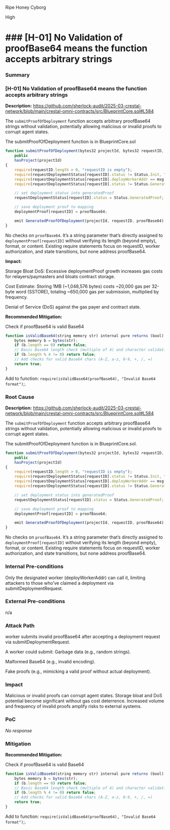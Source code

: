 Ripe Honey Cyborg

High

# ### [H-01] No Validation of proofBase64 means the function accepts arbitrary strings

### Summary

### [H-01] No Validation of proofBase64 means the function accepts arbitrary strings



**Description:**
https://github.com/sherlock-audit/2025-03-crestal-network/blob/main/crestal-omni-contracts/src/BlueprintCore.sol#L584

The `submitProofOfDeployment` function accepts arbitrary proofBase64 strings without validation, potentially allowing malicious or invalid proofs to corrupt agent states.



The submitProofOfDeployment function is in BlueprintCore.sol

```javascript
function submitProofOfDeployment(bytes32 projectId, bytes32 requestID, string memory proofBase64)
    public
    hasProject(projectId)
{
    require(requestID.length > 0, "requestID is empty");
    require(requestDeploymentStatus[requestID].status != Status.Init, "requestID does not exist");
    require(requestDeploymentStatus[requestID].deployWorkerAddr == msg.sender, "Wrong worker address");
    require(requestDeploymentStatus[requestID].status != Status.GeneratedProof, "Already submitted proof");

    // set deployment status into generatedProof
    requestDeploymentStatus[requestID].status = Status.GeneratedProof;

    // save deployment proof to mapping
    deploymentProof[requestID] = proofBase64;

    emit GeneratedProofOfDeployment(projectId, requestID, proofBase64);
}
```
No checks on `proofBase64`. It’s a string parameter that’s directly assigned to `deploymentProof[requestID]` without verifying its length (beyond empty), format, or content.
Existing require statements focus on requestID, worker authorization, and state transitions, but none address proofBase64.





**Impact:**

Storage Bloat DoS: Excessive deploymentProof growth increases gas costs for relayers/paymasters and bloats contract storage.

Cost Estimate: Storing 1MB (~1,048,576 bytes) costs ~20,000 gas per 32-byte word (SSTORE), totaling ~650,000 gas per submission, multiplied by frequency.

Denial of Service (DoS) against the gas payer and contract state.


















**Recommended Mitigation:**

Check if proofBase64 is valid Base64



```javascript
function isValidBase64(string memory str) internal pure returns (bool) {
    bytes memory b = bytes(str);
    if (b.length == 0) return false;
    // Basic Base64 length check (multiple of 4) and character validation
    if (b.length % 4 != 0) return false;
    // Add checks for valid Base64 chars (A-Z, a-z, 0-9, +, /, =)
    return true;
}
```
Add to function: `require(isValidBase64(proofBase64), "Invalid Base64 format")`;.








### Root Cause


**Description:**
https://github.com/sherlock-audit/2025-03-crestal-network/blob/main/crestal-omni-contracts/src/BlueprintCore.sol#L584

The `submitProofOfDeployment` function accepts arbitrary proofBase64 strings without validation, potentially allowing malicious or invalid proofs to corrupt agent states.


The submitProofOfDeployment function is in BlueprintCore.sol.

```javascript
function submitProofOfDeployment(bytes32 projectId, bytes32 requestID, string memory proofBase64)
    public
    hasProject(projectId)
{
    require(requestID.length > 0, "requestID is empty");
    require(requestDeploymentStatus[requestID].status != Status.Init, "requestID does not exist");
    require(requestDeploymentStatus[requestID].deployWorkerAddr == msg.sender, "Wrong worker address");
    require(requestDeploymentStatus[requestID].status != Status.GeneratedProof, "Already submitted proof");

    // set deployment status into generatedProof
    requestDeploymentStatus[requestID].status = Status.GeneratedProof;

    // save deployment proof to mapping
    deploymentProof[requestID] = proofBase64;

    emit GeneratedProofOfDeployment(projectId, requestID, proofBase64);
}
```
No checks on `proofBase64`. It’s a string parameter that’s directly assigned to `deploymentProof[requestID]` without verifying its length (beyond empty), format, or content.
Existing require statements focus on requestID, worker authorization, and state transitions, but none address proofBase64.


### Internal Pre-conditions

Only the designated worker (deployWorkerAddr) can call it, limiting attackers to those who’ve claimed a deployment via submitDeploymentRequest.



### External Pre-conditions

n/a

### Attack Path

worker submits invalid proofBase64 after accepting a deployment request via submitDeploymentRequest.


A worker could submit:
Garbage data (e.g., random strings).

Malformed Base64 (e.g., invalid encoding).

Fake proofs (e.g., mimicking a valid proof without actual deployment).



### Impact

Malicious or invalid proofs can corrupt agent states.
Storage bloat and DoS potential become significant without gas cost deterrence.
Increased volume and frequency of invalid proofs amplify risks to external systems.





### PoC

_No response_

### Mitigation

**Recommended Mitigation:**

Check if proofBase64 is valid Base64



```javascript
function isValidBase64(string memory str) internal pure returns (bool) {
    bytes memory b = bytes(str);
    if (b.length == 0) return false;
    // Basic Base64 length check (multiple of 4) and character validation
    if (b.length % 4 != 0) return false;
    // Add checks for valid Base64 chars (A-Z, a-z, 0-9, +, /, =)
    return true;
}
```
Add to function: `require(isValidBase64(proofBase64), "Invalid Base64 format")`;.
